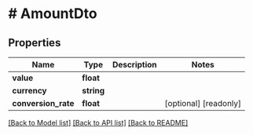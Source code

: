 # # AmountDto

## Properties

Name | Type | Description | Notes
------------ | ------------- | ------------- | -------------
**value** | **float** |  |
**currency** | **string** |  |
**conversion_rate** | **float** |  | [optional] [readonly]

[[Back to Model list]](../../README.md#models) [[Back to API list]](../../README.md#endpoints) [[Back to README]](../../README.md)
